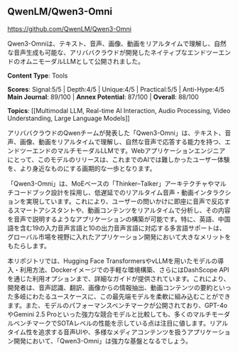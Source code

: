 ## QwenLM/Qwen3-Omni

https://github.com/QwenLM/Qwen3-Omni

Qwen3-Omniは、テキスト、音声、画像、動画をリアルタイムで理解し、自然な音声生成も可能な、アリババクラウドが開発したネイティブなエンドツーエンドのオムニモーダルLLMとして公開されました。

**Content Type**: Tools

**Scores**: Signal:5/5 | Depth:4/5 | Unique:4/5 | Practical:5/5 | Anti-Hype:4/5
**Main Journal**: 89/100 | **Annex Potential**: 87/100 | **Overall**: 88/100

**Topics**: [[Multimodal LLM, Real-time AI Interaction, Audio Processing, Video Understanding, Large Language Models]]

アリババクラウドのQwenチームが発表した「Qwen3-Omni」は、テキスト、音声、画像、動画をリアルタイムで理解し、自然な音声で応答する能力を持つ、エンドツーエンドのマルチモーダルLLMです。Webアプリケーションエンジニアにとって、このモデルのリリースは、これまでのAIでは難しかったユーザー体験を、より身近なものにする画期的な一歩となります。

「Qwen3-Omni」は、MoEベースの「Thinker–Talker」アーキテクチャやマルチコードブック設計を採用し、低遅延でのリアルタイム音声・動画インタラクションを実現しています。これにより、ユーザーの問いかけに即座に音声で反応するスマートアシスタントや、動画コンテンツをリアルタイムで分析し、その内容を音声で説明するようなアプリケーションの構築が可能です。特に、英語、中国語を含む19の入力音声言語と10の出力音声言語に対応する多言語サポートは、グローバル市場を視野に入れたアプリケーション開発において大きなメリットをもたらします。

本リポジトリでは、Hugging Face TransformersやvLLMを用いたモデルの導入・利用方法、Dockerイメージでの手軽な環境構築、さらにはDashScope APIを通じた利用オプションまで、詳細なガイドが提供されています。これにより、開発者は、音声認識、翻訳、画像からの情報抽出、動画コンテンツの要約といった多岐にわたるユースケースに、この最先端モデルを柔軟に組み込むことができます。また、モデルのパフォーマンスベンチマークが公開されており、GPT-4oやGemini 2.5 Proといった強力な競合モデルと比較しても、多くのマルチモーダルベンチマークでSOTAレベルの性能を示している点は注目に値します。リアルタイム性を追求する音声UIや、多様なメディアコンテンツを扱うアプリケーション開発において、「Qwen3-Omni」は強力な基盤となるでしょう。